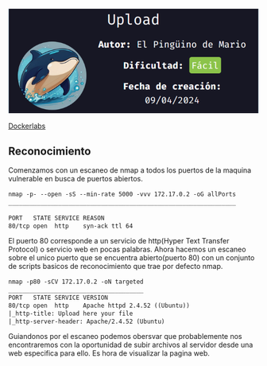 ![image](https://github.com/Crisstianpd/CTFs/blob/13e06aa9608e2ab7b5a6bc12b876802724de4e3a/DockerLabs/Easy/Upload/imgs/banner.png)

[Dockerlabs](https://dockerlabs.es/)

## Reconocimiento
Comenzamos con un escaneo de nmap a todos los puertos de la maquina vulnerable en busca de puertos abiertos.

```shell
nmap -p- --open -sS --min-rate 5000 -vvv 172.17.0.2 -oG allPorts
________________________________________________________________

PORT   STATE SERVICE REASON
80/tcp open  http    syn-ack ttl 64
```

El puerto 80 corresponde a un servicio de http(Hyper Text Transfer Protocol) o servicio web en pocas palabras.
Ahora hacemos un escaneo sobre el unico puerto que se encuentra abierto(puerto 80) con un conjunto de scripts basicos de reconocimiento que trae por defecto nmap.
```shell
nmap -p80 -sCV 172.17.0.2 -oN targeted
______________________________________
PORT   STATE SERVICE VERSION
80/tcp open  http    Apache httpd 2.4.52 ((Ubuntu))
|_http-title: Upload here your file
|_http-server-header: Apache/2.4.52 (Ubuntu)
```
Guiandonos por el escaneo podemos obersvar que probablemente nos encontraremos con la oportunidad de subir archivos al servidor desde una web especifica para ello.
Es hora de visualizar la pagina web.

